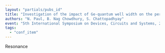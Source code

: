 ```yaml
---
layout: "partials/pubs_id"
title: "Investigation of the impact of Ge-quantum well width on the performance of a Pt/p-Si/SiO2/Ge/SiO2/Pt resonant tunneling device using NEGF formalism"
authors: "N. Paul, B. Nag Chowdhury, S. Chattopadhyay"
event: "5th International Symposium on Devices, Circuits and Systems, 2022"
tags:
  - "conf_item"
---
```

Resonance